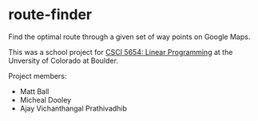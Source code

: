 route-finder
============

Find the optimal route through a given set of way points on Google Maps.

This was a school project for [CSCI 5654: Linear Programming](https://www.colorado.edu/cs/current-students/courses/course-syllabi/csci-5654-linear-programming) at the Unversity of Colorado at Boulder.

Project members:
*  Matt Ball
*  Micheal Dooley
*  Ajay Vichanthangal Prathivadhib

